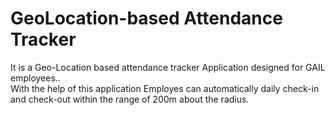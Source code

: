 # GeoLocation-based Attendance Tracker

It is a Geo-Location based attendance tracker Application designed for GAIL employees..
<br>
With the help of this application Employes can automatically daily check-in and check-out within the range of 200m about the radius.
